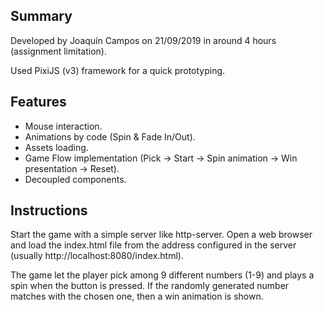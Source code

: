 Summary
-------
Developed by Joaquín Campos on 21/09/2019 in around 4 hours (assignment limitation).

Used PixiJS (v3) framework for a quick prototyping.

Features
--------

  * Mouse interaction.
  * Animations by code (Spin & Fade In/Out).
  * Assets loading.
  * Game Flow implementation (Pick -> Start -> Spin animation -> Win presentation -> Reset).
  * Decoupled components.

Instructions
------------

Start the game with a simple server like http-server. Open a web browser and load the index.html file from the address configured in the server (usually http://localhost:8080/index.html).

The game let the player pick among 9 different numbers (1-9) and plays a spin when the button is pressed. If the randomly generated number matches with the chosen one, then a win animation is shown.